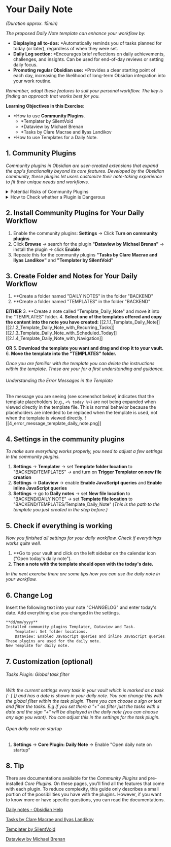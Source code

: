# Your Daily Note
*(Duration approx. 15min)*

*The proposed Daily Note template can enhance your workflow by:*

- **Displaying all to-dos:** *Automatically reminds you of tasks planned for today (or later), regardless of when they were set.
- **Daily Log section:** *Encourages brief reflections on daily achievements, challenges, and insights. Can be used for end-of-day reviews or setting daily focus.
- **Promoting regular Obsidian use:** *Provides a clear starting point of each day, increasing the likelihood of long-term Obsidian integration into your work routine.

*Remember, adapt these features to suit your personal workflow. The key is finding an approach that works best for you.*

**Learning Objectives in this Exercise:**
- *How to use **Community Plugins**.
	- *Templater by SilentVoid
	- *Dataview by Michael Brenan
	- *Tasks by Clare Macrae and Ilyas Landikov
- *How to use Templates for a Daily Note.

## 1. Community Plugins

*Community plugins in Obsidian are user-created extensions that expand the app's functionality beyond its core features. Developed by the Obsidian community, these plugins let users customize their note-taking experience to fit their unique needs and workflows.*

<details>
<summary>Potential Risks of Community Plugins</summary>
<br>
While community plugins offer great flexibility and power, they can also pose potential risks:

1. **Security concerns**: As these plugins are not officially vetted by Obsidian, they may contain malicious code.
2. **Stability issues**: Community plugins may introduce bugs or conflicts that could impact Obsidian's performance.
3. **Maintenance uncertainty**: There's no guarantee that a plugin will be supported long-term, potentially leading to compatibility issues down the line.
<br>
</details>

<details>
<summary>How to Check whether a Plugin is Dangerous</summary>
<br>
To assess the safety and reliability of a community plugin, consider the following steps:

1. **Check Plugin Reviews**: Look for user feedback in the community (e.g. on Discord) or on the Obsidian forum. Reviews can highlight issues or security concerns.
2. **Inspect the Source Code**: Open the plugin’s source code (available on GitHub) and check for any suspicious or untrusted code.
3. **Check for Regular Updates**: Ensure the plugin is actively maintained. A lack of updates could indicate potential security risks.
4. **Plugin Permissions**: Be cautious if a plugin asks for excessive permissions that seem unnecessary for its function.
5. **Trusted Developers**: Use plugins from well-known, trusted developers or those with a strong community presence.

Remember, Obsidian keeps community plugins disabled by default ("restricted mode"). You must manually enable them, which serves as a built-in safety measure.
<br>
</details>

## 2. Install Community Plugins for Your Daily Workflow

1. Enable the community plugins: **Settings** → Click **Turn on community plugins**
2. Click **Browse** → search for the plugin **"Dataview by Michael Brenan"** → install the plugin → click **Enable**
3. Repeate this for the community plugins **"Tasks by Clare Macrae and Ilyas Landikov"** and **"Templater by SilentVoid"**

## 3. Create Folder and Notes for Your Daily Workflow

1. **Create a folder named "DAILY NOTES" in the folder "BACKEND"
2. **Create a folder named "TEMPLATES" in the folder "BACKEND"

**EITHER**
3. **Create a note called "Template_Daily_Note" and move it into the "TEMPLATES" folder.
4. **Select one of the templates offered and copy the content into the note you have created:**
	[[2.1.1_Template_Daily_Note]]
	[[2.1.2_Template_Daily_Note_with_Recurring_Tasks]]
	[[2.1.3_Template_Daily_Note_with_Scheduled_Today]]
	[[2.1.4_Template_Daily_Note_with_Navigation]]

**OR**
5. **Download the template you want and drag and drop it to your vault.**
6. **Move the template into the "TEMPLATES" folder.**

*Once you are familiar with the template you can delete the instructions within the template. These are your for a first understanding and guidance.*

###### Understanding the Error Messages in the Template
The message you are seeing (see screenshot below) indicates that the template placeholders (e.g., `<% today %>`) are not being expanded when viewed directly in the template file. This is normal behavior because the placeholders are intended to be replaced when the template is used, not when the template is viewed directly.
![[4_error_message_template_daily_note.png]]

## 4. Settings in the community plugins

*To make sure everything works properly, you need to adjust a few settings in the community plugins.*

1. **Settings** → **Templater** → set **Template folder location** to "BACKEND/TEMPLATES" → and turn on **Trigger Templater on new file creation**
2. **Settings** → **Dataview** → enable **Enable JavaScript queries** and **Enable inline JavaScript queries**
3. **Settings** → go to **Daily notes** → set **New file location** to "BACKEND/DAILY NOTE" → set **Template file location** to "BACKEND/TEMPLATES/Template_Daily_Note" (*This is the path to the template you just created in the step before.)*

## 5. Check if everything is working
*Now you finished all settings for your daily workflow. Check if everythings works quite well.* 
1. **Go to your vault and click on the left sidebar on the calendar icon ("Open today's daily note"). 
2. **Then a note with the template should open with the today's date.** 

*In the next exercise there are some tips how you can use the daily note in your workflow.*

## 6. Change Log
Insert the following text into your note "CHANGELOG" and enter today's date. Add everything else you changed in the settings.
```markdown
**dd/mm/yyyy**
Installed community plugins Templater, Dataview and Task.
	Templater: Set folder locations.
	Dataview: Enabled JavaScript queries and inline JavaScript queries.
These plugins are used for the daily note.
New Template for daily note.
```

## 7. Customization (optional)
###### Tasks Plugin: Global task filter
*With the current settings every task in your vault which is marked as a task (- [ ]) and has a date is shown in your daily note. You can change this with the global filter within the task plugin. There you can choose a sign or text and filter the tasks. E.g if you set there a "+" as filter just the tasks with a date and the sign "+" will be displayed in the daily note (you can choose any sign you want). You can adjust this in the settings for the task plugin.*
###### Open daily note on startup
1. **Settings** → **Core Plugin: Daily Note** → Enable "Open daily note on startup"

## 8. Tip
There are documentations available for the *Community Plugins* and pre-installed *Core Plugins*. On these pages, you'll find all the features that come with each plugin. To reduce complexity, this guide only describes a small portion of the possibilities you have with the plugins. However, if you want to know more or have specific questions, you can read the documentations.

[Daily notes - Obsidian Help](https://help.obsidian.md/plugins/daily-notes)

[Tasks by Clare Macrae and Ilyas Landikov](https://publish.obsidian.md/tasks/Introduction)

[Templater by SilentVoid](https://silentvoid13.github.io/Templater/introduction.html)

[Dataview by Michael Brenan](https://blacksmithgu.github.io/obsidian-dataview/)

